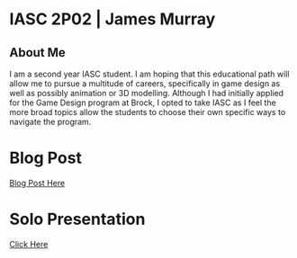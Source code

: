 # IASC 2P02 | James Murray

## About Me

I am a second year IASC student. I am hoping that this educational path will allow me to pursue a multitude of careers, specifically in game design as well as possibly animation or 3D modelling. Although I had initially applied for the Game Design program at Brock, I opted to take IASC as I feel the more broad topics allow the students to choose their own specific ways to navigate the program.

# Blog Post

[Blog Post Here](Blog.md)
 
# Solo Presentation

[Click Here](IASC-2P02/reveal/index.html)
